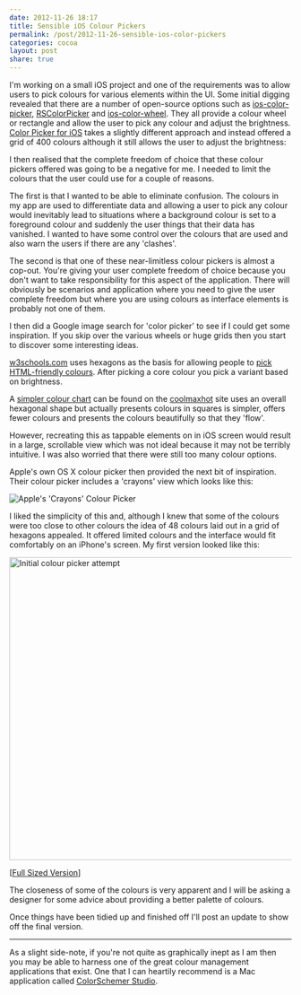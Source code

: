 ```yaml
---
date: 2012-11-26 18:17
title: Sensible iOS Colour Pickers
permalink: /post/2012-11-26-sensible-ios-color-pickers
categories: cocoa
layout: post
share: true
---
```


I'm working on a small iOS project and one of the requirements was to allow users to pick colours for various elements within the UI. Some initial digging revealed that there are a number of open-source options such as [ios-color-picker](https://github.com/fcanas/ios-color-picker), [RSColorPicker](https://github.com/RSully/RSColorPicker) and [ios-color-wheel](http://code.google.com/p/ios-color-wheel/). They all provide a colour wheel or rectangle and allow the user to pick any colour and adjust the brightness. [Color Picker for iOS](https://github.com/hayashi311/Color-Picker-for-iOS) takes a slightly different approach and instead offered a grid of 400 colours although it still allows the user to adjust the brightness:

I then realised that the complete freedom of choice that these colour pickers offered was going to be a negative for me. I needed to limit the colours that the user could use for a couple of reasons.

The first is that I wanted to be able to eliminate confusion. The colours in my app are used to differentiate data and allowing a user to pick any colour would inevitably lead to situations where a background colour is set to a foreground colour and suddenly the user things that their data has vanished. I wanted to have some control over the colours that are used and also warn the users if there are any 'clashes'.

The second is that one of these near-limitless colour pickers is almost a cop-out. You're giving your user complete freedom of choice because you don't want to take responsibility for this aspect of the application. There will obviously be scenarios and application where you need to give the user complete freedom but where you are using colours as interface elements is probably not one of them.

I then did a Google image search for 'color picker' to see if I could get some inspiration. If you skip over the various wheels or huge grids then you start to discover some interesting ideas.

[w3schools.com](http://www.w3schools.com) uses hexagons as the basis for allowing people to [pick HTML-friendly colours](http://www.w3schools.com/tags/ref_colorpicker.asp). After picking a core colour you pick a variant based on brightness.

A [simpler colour chart](http://coolmaxhot.com/graphics/hex-color-palette.htm) can be found on the [coolmaxhot](http://coolmaxhot.com) site uses an overall hexagonal shape but actually presents colours in squares is simpler, offers fewer colours and presents the colours beautifully so that they 'flow'.

However, recreating this as tappable elements on in iOS screen would result in a large, scrollable view which was not ideal because it may not be terribly intuitive. I was also worried that there were still too many colour options.

Apple's own OS X colour picker then provided the next bit of inspiration. Their colour picker includes a 'crayons' view which looks like this:

<img src="http://images.swwritings.com/2012-11-26-sensible-ios-color-pickers-03.png" alt="Apple's 'Crayons' Colour Picker" />

I liked the simplicity of this and, although I knew that some of the colours were too close to other colours the idea of 48 colours laid out in a grid of hexagons appealed. It offered limited colours and the interface would fit comfortably on an iPhone's screen. My first version looked like this:

<img src="http://images.swwritings.com/2012-11-26-sensible-ios-color-pickers-02.png" alt="Initial colour picker attempt" width="540" />

[<a href="http://images.swwritings.com/2012-11-26-sensible-ios-color-pickers-02.png" target="_blank">Full Sized Version</a>]

The closeness of some of the colours is very apparent and I will be asking a designer for some advice about providing a better palette of colours.

Once things have been tidied up and finished off I'll post an update to show off the final version.

---

As a slight side-note, if you're not quite as graphically inept as I am then you may be able to harness one of the great colour management applications that exist. One that I can heartily recommend is a Mac application called [ColorSchemer Studio](http://www.colorschemer.com).
